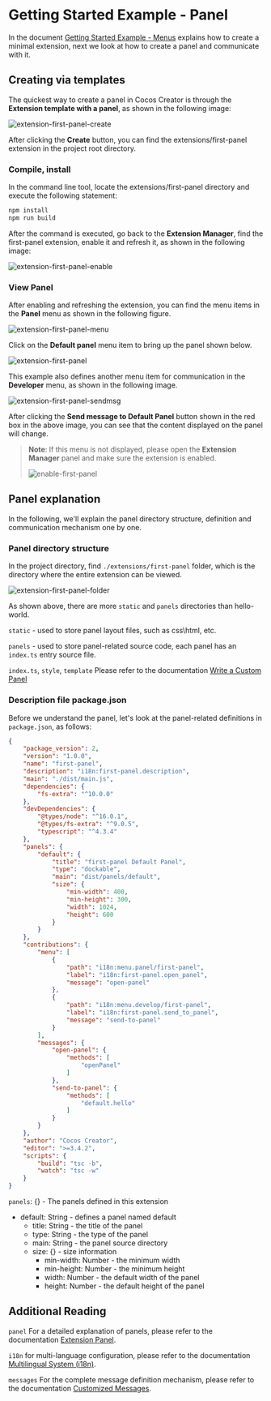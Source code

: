 # Getting Started Example - Panel

In the document [Getting Started Example - Menus](./first.md) explains how to create a minimal extension, next we look at how to create a panel and communicate with it.

## Creating via templates

The quickest way to create a panel in Cocos Creator is through the **Extension template with a panel**, as shown in the following image:

![extension-first-panel-create](./first/extension-first-panel-create.png)

After clicking the **Create** button, you can find the extensions/first-panel extension in the project root directory.

### Compile, install

In the command line tool, locate the extensions/first-panel directory and execute the following statement:

```bash
npm install
npm run build
```

After the command is executed, go back to the **Extension Manager**, find the first-panel extension, enable it and refresh it, as shown in the following image:

![extension-first-panel-enable](./first/extension-first-panel-enable.png)

### View Panel

After enabling and refreshing the extension, you can find the menu items in the **Panel** menu as shown in the following figure.

![extension-first-panel-menu](./first/extension-first-panel-menu.png)

Click on the **Default panel** menu item to bring up the panel shown below.

![extension-first-panel](./first/extension-first-panel.png)

This example also defines another menu item for communication in the **Developer** menu, as shown in the following image.

![extension-first-panel-sendmsg](./first/extension-first-panel-sendmsg.png)

After clicking the **Send message to Default Panel** button shown in the red box in the above image, you can see that the content displayed on the panel will change.

> **Note**: If this menu is not displayed, please open the **Extension Manager** panel and make sure the extension is enabled.
>
> ![enable-first-panel](./image/enable-first-panel.png)

## Panel explanation

In the following, we'll explain the panel directory structure, definition and communication mechanism one by one.

### Panel directory structure

In the project directory, find `./extensions/first-panel` folder, which is the directory where the entire extension can be viewed.

![extension-first-panel-folder](./first/extension-first-panel-folder.png)

As shown above, there are more `static` and `panels` directories than hello-world.

`static` - used to store panel layout files, such as css\html, etc.

`panels` - used to store panel-related source code, each panel has an `index.ts` entry source file.

`index.ts`, `style`, `template` Please refer to the documentation [Write a Custom Panel](./panel-boot.md)

### Description file package.json

Before we understand the panel, let's look at the panel-related definitions in `package.json`, as follows:

```json
{
    "package_version": 2,
    "version": "1.0.0",
    "name": "first-panel",
    "description": "i18n:first-panel.description",
    "main": "./dist/main.js",
    "dependencies": {
        "fs-extra": "^10.0.0"
    },
    "devDependencies": {
        "@types/node": "^16.0.1",
        "@types/fs-extra": "^9.0.5",
        "typescript": "^4.3.4"
    },
    "panels": {
        "default": {
            "title": "first-panel Default Panel",
            "type": "dockable",
            "main": "dist/panels/default",
            "size": {
                "min-width": 400,
                "min-height": 300,
                "width": 1024,
                "height": 600
            }
        }
    },
    "contributions": {
        "menu": [
            {
                "path": "i18n:menu.panel/first-panel",
                "label": "i18n:first-panel.open_panel",
                "message": "open-panel"
            },
            {
                "path": "i18n:menu.develop/first-panel",
                "label": "i18n:first-panel.send_to_panel",
                "message": "send-to-panel"
            }
        ],
        "messages": {
            "open-panel": {
                "methods": [
                    "openPanel"
                ]
            },
            "send-to-panel": {
                "methods": [
                    "default.hello"
                ]
            }
        }
    },
    "author": "Cocos Creator",
    "editor": ">=3.4.2",
    "scripts": {
        "build": "tsc -b",
        "watch": "tsc -w"
    }
}
```

`panels`: {} - The panels defined in this extension
- default: String - defines a panel named default
    - title: String - the title of the panel
    - type: String - the type of the panel
    - main: String - the panel source directory
    - size: {} - size information
        - min-width: Number - the minimum width
        - min-height: Number - the minimum height
        - width: Number - the default width of the panel
        - height: Number - the default height of the panel

## Additional Reading

`panel` For a detailed explanation of panels, please refer to the documentation [Extension Panel](./panel.md).

`i18n` for multi-language configuration, please refer to the documentation [Multilingual System (i18n)](./i18n.md).

`messages` For the complete message definition mechanism, please refer to the documentation [Customized Messages](./contributions-messages.md).
